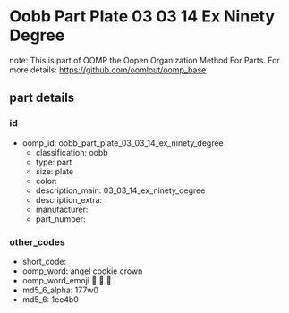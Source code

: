 # Oobb Part Plate 03 03 14 Ex Ninety Degree  

note: This is part of OOMP the Oopen Organization Method For Parts. For more details: https://github.com/oomlout/oomp_base

##  part details





### id
* oomp_id: oobb_part_plate_03_03_14_ex_ninety_degree
  * classification: oobb
  * type: part
  * size: plate
  * color: 
  * description_main: 03_03_14_ex_ninety_degree
  * description_extra: 
  * manufacturer: 
  * part_number: 

### other_codes
* short_code: 
* oomp_word: angel cookie crown
* oomp_word_emoji :angel: :cookie: :crown:
* md5_6_alpha: 177w0
* md5_6: 1ec4b0